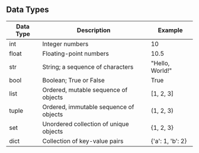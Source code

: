 ## Data Types

| Data Type | Description                            | Example          |
| --------- | -------------------------------------- | ---------------- |
| int       | Integer numbers                        | 10               |
| float     | Floating-point numbers                 | 10.5             |
| str       | String; a sequence of characters       | "Hello, World!"  |
| bool      | Boolean; True or False                 | True             |
| list      | Ordered, mutable sequence of objects   | [1, 2, 3]        |
| tuple     | Ordered, immutable sequence of objects | (1, 2, 3)        |
| set       | Unordered collection of unique objects | {1, 2, 3}        |
| dict      | Collection of key-value pairs          | {'a': 1, 'b': 2} |
